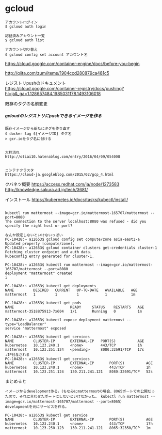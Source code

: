 
# gcloud

```
アカウントログイン
$ gcloud auth login

認証済みアカウント一覧
$ gcloud auth list

アカウント切り替え
$ gcloud config set account アカウント名
```

https://cloud.google.com/container-engine/docs/before-you-begin


http://qiita.com/zum/items/1904ccd280879ca481c5

レジストリpushのドキュメント  
https://cloud.google.com/container-registry/docs/pushing?hl=ja&_ga=1.128657484.1985031178.1493106018

既存のタグの名前変更
##### gcloudのレジストリにpushできるイメージを作る
```
既存イメージから新たにタグを作り直す
$ docker tag ${イメージID} タグ名
> gcr.ioをタグ名に付ける


```

```
大枠流れ
http://otiai10.hatenablog.com/entry/2016/04/09/054008


コンテナクラスタ
https://cloud-ja.googleblog.com/2015/02/gcp_4.html
```



クバネツ概要
https://access.redhat.com/ja/node/1273583
http://knowledge.sakura.ad.jp/tech/3681/

インストール
https://kubernetes.io/docs/tasks/kubectl/install/


```

kubectl run mattermost --image=gcr.io/mattermost-165707/mattermost --port=8080
The connection to the server localhost:8080 was refused - did you specify the right host or port?

なんか設定しないといけないっぽい
PC-10428:~ a12653$ gcloud config set compute/zone asia-east1-a
Updated property [compute/zone].
PC-10428:~ a12653$ gcloud container clusters get-credentials cluster-1
Fetching cluster endpoint and auth data.
kubeconfig entry generated for cluster-1.

PC-10428:~ a12653$ kubectl run mattermost --image=gcr.io/mattermost-165707/mattermost --port=8080
deployment "mattermost" created
i

PC-10428:~ a12653$ kubectl get deployments
NAME         DESIRED   CURRENT   UP-TO-DATE   AVAILABLE   AGE
mattermost   1         1         1            1           1m

PC-10428:~ a12653$ kubectl get pods
NAME                          READY     STATUS    RESTARTS   AGE
mattermost-3518875913-7x604   1/1       Running   0          1m

PC-10428:~ a12653$ kubectl expose deployment mattermost --type="LoadBalancer"
service "mattermost" exposed

PC-10428:~ a12653$ kubectl get services
NAME         CLUSTER-IP       EXTERNAL-IP   PORT(S)          AGE
kubernetes   10.123.240.1     <none>        443/TCP          1h
mattermost   10.123.251.124   <pending>     8080:32691/TCP   17s
↓IP付与される
PC-10428:~ a12653$ kubectl get services
NAME         CLUSTER-IP       EXTERNAL-IP       PORT(S)          AGE
kubernetes   10.123.240.1     <none>            443/TCP          1h
mattermost   10.123.251.124   130.211.241.121   8080:32691/TCP   52s
```

まとめると
```
イメージからdevelopment作る。（ちなみにmattermostの場合、8065ポートでの公開だったので、それに合わせたポートにしないといけなかった。 kubectl run mattermost --image=gcr.io/mattermost-165707/mattermost --port=8065）
developmentを元にサービスを作る。

PC-10428:~ a12653$ kubectl get service
NAME         CLUSTER-IP       EXTERNAL-IP       PORT(S)          AGE
kubernetes   10.123.240.1     <none>            443/TCP          17h
mattermost   10.123.250.123   130.211.241.121   8065:32350/TCP   1m
```

